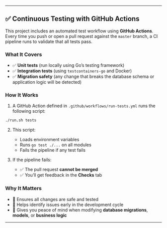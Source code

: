 
---

## ✅ Continuous Testing with GitHub Actions

This project includes an automated test workflow using **GitHub Actions**. Every time you push or open a pull request against the `master` branch, a CI pipeline runs to validate that all tests pass.

### What It Covers

- ✅ **Unit tests** (run locally using Go’s testing framework)
- ✅ **Integration tests** (using `testcontainers-go` and Docker)
- ✅ **Migration safety** (any change that breaks the database schema or application logic will be detected)

### How It Works

1. A GitHub Action defined in `.github/workflows/run-tests.yml` runs the following script:

```bash
./run.sh tests
```

2. This script:
   - Loads environment variables
   - Runs `go test ./...` on all modules
   - Fails the pipeline if any test fails

3. If the pipeline fails:
   - ✅ The pull request **cannot be merged**
   - ✅ You’ll get feedback in the **Checks** tab

### Why It Matters

- 🧪 Ensures all changes are safe and tested
- 🔁 Helps identify issues early in the development cycle
- 🔐 Gives you peace of mind when modifying **database migrations**, **models**, or **business logic**

---
